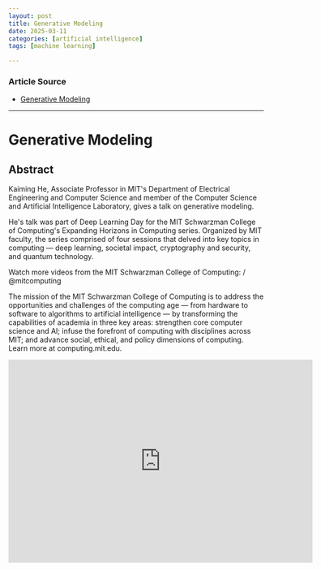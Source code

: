 ```yaml
---
layout: post
title: Generative Modeling
date: 2025-03-11
categories: [artificial intelligence]
tags: [machine learning]

---
```


### Article Source


* [Generative Modeling](https://www.youtube.com/watch?v=2yJSoaGU2i4)

---



# Generative Modeling


## Abstract

Kaiming He, Associate Professor in MIT's Department of Electrical Engineering and Computer Science and member of the Computer Science and Artificial Intelligence Laboratory, gives a talk on generative modeling.

He's talk was part of Deep Learning Day for the MIT Schwarzman College of Computing's Expanding Horizons in Computing series. Organized by MIT faculty, the series comprised of four sessions that delved into key topics in computing — deep learning, societal impact, cryptography and security, and quantum technology. 

Watch more videos from the MIT Schwarzman College of Computing:    / @mitcomputing    

The mission of the MIT Schwarzman College of Computing is to address the opportunities and challenges of the computing age — from hardware to software to algorithms to artificial intelligence — by transforming the capabilities of academia in three key areas: strengthen core computer science and AI; infuse the forefront of computing with disciplines across MIT; and advance social, ethical, and policy dimensions of computing. Learn more at computing.mit.edu.

<iframe width="600" height="400" src="https://www.youtube.com/embed/2yJSoaGU2i4?si=8USizICqlFz-i9dV" title="YouTube video player" frameborder="0" allow="accelerometer; autoplay; clipboard-write; encrypted-media; gyroscope; picture-in-picture; web-share" referrerpolicy="strict-origin-when-cross-origin" allowfullscreen></iframe>

